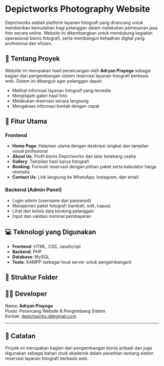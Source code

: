 # Depictworks Photography Website

Depictworks adalah platform layanan fotografi yang dirancang untuk memberikan kemudahan bagi pelanggan dalam melakukan pemesanan jasa foto secara online. Website ini dikembangkan untuk mendukung kegiatan operasional bisnis fotografi, serta membangun kehadiran digital yang profesional dan efisien.

## 📸 Tentang Proyek

Website ini merupakan hasil perancangan oleh **Adryan Prayoga** sebagai bagian dari pengembangan sistem reservasi layanan fotografi berbasis web. Sistem ini dibangun agar pelanggan dapat:
- Melihat informasi layanan fotografi yang tersedia
- Menjelajahi galeri hasil foto
- Melakukan reservasi secara langsung
- Mengakses informasi kontak dengan cepat

## 🔧 Fitur Utama

### Frontend
- **Home Page**: Halaman utama dengan deskripsi singkat dan tampilan visual profesional
- **About Us**: Profil bisnis Depictworks dan latar belakang usaha
- **Gallery**: Tampilan hasil karya fotografi
- **Booking**: Formulir reservasi dengan pilihan paket serta kalkulator harga otomatis
- **Contact Us**: Link langsung ke WhatsApp, Instagram, dan email

### Backend (Admin Panel)
- Login admin (username dan password)
- Manajemen paket fotografi (tambah, edit, hapus)
- Lihat dan kelola data booking pelanggan
- Input dan validasi nominal pembayaran

## 💻 Teknologi yang Digunakan
- **Frontend**: HTML, CSS, JavaScript
- **Backend**: PHP
- **Database**: MySQL
- **Tools**: XAMPP (sebagai local server untuk pengembangan)

## 📁 Struktur Folder

## 🧑‍💻 Developer
Nama: **Adryan Prayoga**  
Posisi: Perancang Website & Pengembang Sistem  
Kontak: [depictworks.id@gmail.com](mailto:depictworks.id@gmail.com)

---

## 📌 Catatan
Proyek ini merupakan bagian dari pengembangan bisnis pribadi dan juga digunakan sebagai bahan studi akademik dalam penelitian tentang sistem reservasi layanan fotografi berbasis web.

